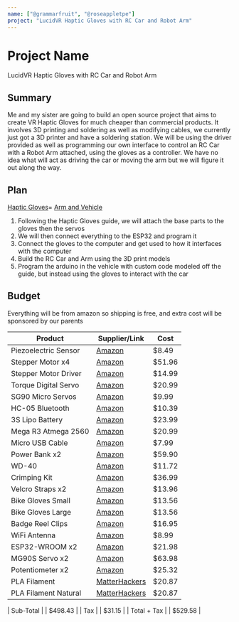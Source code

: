 ```yaml
---
name: ["@grammarfruit", "@roseappletpe"]
project: "LucidVR Haptic Gloves with RC Car and Robot Arm"
---
```


# Project Name

LucidVR Haptic Gloves with RC Car and Robot Arm

## Summary

Me and my sister are going to build an open source project that aims to create VR Haptic Gloves for much cheaper than commercial products. It involves 3D printing and soldering as well as modifying cables, we currently just got a 3D printer and have a soldering station. We will be using the driver provided as well as programming our own interface to control an RC Car with a Robot Arm attached, using the gloves as a controller. We have no idea what will act as driving the car or moving the arm but we will figure it out along the way.

## Plan

[Haptic Gloves](https://github.com/LucidVR/lucidgloves/wiki/Prototype-4-Parts-List)=
[Arm and Vehicle](https://howtomechatronics.com/projects/arduino-robot-arm-and-mecanum-wheels-platform-automatic-operation/)

1. Following the Haptic Gloves guide, we will attach the base parts to the gloves then the servos
2. We will then connect everything to the ESP32 and program it
3. Connect the gloves to the computer and get used to how it interfaces with the computer
4. Build the RC Car and Arm using the 3D print models
5. Program the arduino in the vehicle with custom code modeled off the guide, but instead using the gloves to interact with the car

## Budget

Everything will be from amazon so shipping is free, and extra cost will be sponsored by our parents

| Product         | Supplier/Link                         | Cost   |
| --------------- | ------------------------------------- | ------ |
| Piezoelectric Sensor | [Amazon](https://www.amazon.com/gp/product/B07Q9J5C4G/ref=ox_sc_act_title_1?smid=A30QSGOJR8LMXA&psc=1) | $8.49 |
| Stepper Motor x4 | [Amazon](https://www.amazon.com/gp/product/B00PNEQI7W/ref=ox_sc_act_title_2?smid=AWQBCGWISS7BL&psc=1) | $51.96 |
| Stepper Motor Driver | [Amazon](https://www.amazon.com/gp/product/B01NCE3ZW1/ref=ox_sc_act_title_3?smid=A30QSGOJR8LMXA&psc=1) | $14.99 |
| Torque Digital Servo | [Amazon](https://www.amazon.com/gp/product/B07MFK266B/ref=ox_sc_act_title_4?smid=A2QTZX14X1D97I&psc=1) | $20.99 |
| SG90 Micro Servos | [Amazon](https://www.amazon.com/gp/product/B07MLR1498/ref=ox_sc_act_title_5?smid=A2QTZX14X1D97I&psc=1) | $9.99 |
| HC-05 Bluetooth | [Amazon](https://www.amazon.com/gp/product/B071YJG8DR/ref=ox_sc_act_title_6?smid=A30QSGOJR8LMXA&psc=1) | $10.39 |
| 3S Lipo Battery | [Amazon](https://www.amazon.com/gp/product/B091T3T2NP/ref=ox_sc_act_title_7?smid=A2YFGUYOOPVJZ2&psc=1) | $23.99 |
| Mega R3 Atmega 2560 | [Amazon](https://www.amazon.com/gp/product/B01H4ZLZLQ/ref=ox_sc_act_title_8?smid=A2WWHQ25ENKVJ1&psc=1) | $20.99 |
| Micro USB Cable | [Amazon](https://www.amazon.com/gp/product/B095JZSHXQ/ref=ox_sc_act_title_9?smid=A1FYORZ4MBN3U4&psc=1) | $7.99 |
| Power Bank x2 | [Amazon](https://www.amazon.com/gp/product/B094G1GL8T/ref=ox_sc_act_title_10?smid=A1648LC4ZXGT54&psc=1) | $59.90 |
| WD-40 | [Amazon](https://www.amazon.com/gp/product/B00ITS7LRU/ref=ox_sc_act_title_11?smid=ATVPDKIKX0DER&psc=1) | $11.72 |
| Crimping Kit | [Amazon](https://www.amazon.com/gp/product/B07ZK5F8HP/ref=ox_sc_act_title_12?smid=ANYK2SEFS0EGZ&psc=1) | $36.99 |
| Velcro Straps x2 | [Amazon](https://www.amazon.com/gp/product/B00006IC2R/ref=ox_sc_act_title_13?smid=ATVPDKIKX0DER&psc=1) | $13.96 |
| Bike Gloves Small | [Amazon](https://www.amazon.com/gp/product/B07VHR1ZD3/ref=ox_sc_act_title_14?smid=AUB0SXVRBYFTD&psc=1) | $13.56 |
| Bike Gloves Large | [Amazon](https://www.amazon.com/gp/product/B07VFPY722/ref=ox_sc_act_title_15?smid=AUB0SXVRBYFTD&psc=1) | $13.56 |
| Badge Reel Clips | [Amazon](https://www.amazon.com/gp/product/B0732Z7T8W/ref=ox_sc_act_title_16?smid=A12N14GC39SHEQ&psc=1) | $16.95 |
| WiFi Antenna | [Amazon](https://www.amazon.com/gp/product/B07R21LN5P/ref=ox_sc_act_title_17?smid=A3QGQTWHPH4WOA&psc=1) | $8.99 |
| ESP32-WROOM x2 | [Amazon](https://www.amazon.com/gp/product/B09BM1QW29/ref=ox_sc_act_title_18?smid=A14XFIGSXQ69KC&psc=1) | $21.98 |
| MG90S Servo x2 | [Amazon](https://www.amazon.com/gp/product/B07R3ZYQLC/ref=ox_sc_act_title_19?smid=A3H1S8HVHBGDBK&psc=1) | $63.98 |
| Potentiometer x2 | [Amazon](https://www.amazon.com/gp/product/B07XQ1Q9RN/ref=ox_sc_act_title_20?smid=A1LH3TFU4S09BS&psc=1) | $25.32 |
| PLA Filament | [MatterHackers](https://www.matterhackers.com/store/l/175mm-pla-filament-lightblue-1-kg/sk/M4M03KA6) | $20.87 |
| PLA Filament Natural | [MatterHackers](https://www.matterhackers.com/store/l/175mm-pla-filament-natural-1-kg/sk/M0QV78YA) | $20.87 | 

| Sub-Total           |                                       | $498.43 |
| Tax                 |                                       | $31.15  |
| Total + Tax         |                                       | $529.58 |
